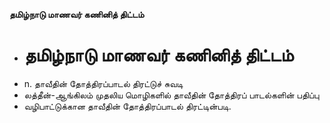 **தமிழ்நாடு மாணவர் கணினித் திட்டம்**
- # தமிழ்நாடு மாணவர் கணினித் திட்டம்
- n. தாவீதின் தோத்திரப்பாடல் திரட்டுச் சுவடி
- லத்தீன்-ஆங்கிலம் முதலிய மொழிகளில் தாவீதின் தோத்திரப் பாடல்களின் பதிப்பு
- வழிபாட்டுக்கான தாவீதின் தோத்திரப்பாடல் திரட்டின்படி.

